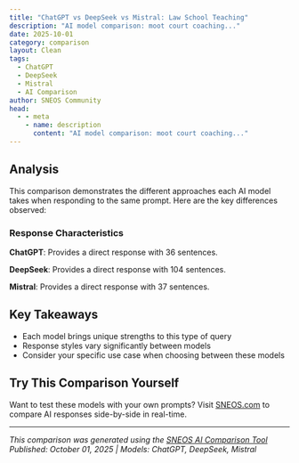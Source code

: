 ```yaml
---
title: "ChatGPT vs DeepSeek vs Mistral: Law School Teaching"
description: "AI model comparison: moot court coaching..."
date: 2025-10-01
category: comparison
layout: Clean
tags:
  - ChatGPT
  - DeepSeek
  - Mistral
  - AI Comparison
author: SNEOS Community
head:
  - - meta
    - name: description
      content: "AI model comparison: moot court coaching..."
---
```


<ChatComparison
  title="ChatGPT vs DeepSeek vs Mistral: Law School Teaching"
  prompt="moot court coaching"
  :responses='{
    "ChatGPT": "Moot court coaching involves training law students or aspiring lawyers in the skills required to effectively participate in moot court competitions. Moot court simulates courtroom proceedings, including drafting memorials or briefs and presenting oral arguments before a panel of judges.\n\n### Key Components of Moot Court Coaching:\n\n1. **Understanding Moot Problems:**\n   - Analyzing the facts and legal issues presented in the moot problem.\n   - Identifying relevant laws, precedents, and legal principles.\n\n2. **Research Skills:**\n   - Conducting detailed legal research to support arguments.\n   - Using databases like Westlaw, LexisNexis, or government/legal websites.\n\n3. **Writing Memorials/Briefs:**\n   - Learning the structure and formatting of a memorial or brief.\n   - Drafting clear, concise, and persuasive written submissions.\n\n4. **Oral Advocacy Skills:**\n   - Developing skills in public speaking, clarity, and confidence.\n   - Practicing opening statements, arguments, rebuttals, and answering questions from judges.\n   - Focusing on tone, pace, body language, and courtroom decorum.\n\n5. **Argumentation \u0026 Strategy:**\n   - Building strong logical arguments.\n   - Anticipating counterarguments and preparing responses.\n   - Time management during oral rounds.\n\n6. **Mock Sessions:**\n   - Conducting practice moot court rounds.\n   - Providing feedback on content, style, and delivery.\n\n7. **Feedback and Improvement:**\n   - Reviewing performance and identifying areas for improvement.\n   - Encouraging continuous learning and adapting strategies.\n\n### How to Find Moot Court Coaching:\n\n- **Law Schools:** Many universities offer moot court training as part of their curriculum.\n- **Legal Workshops and Institutes:** Several institutes and NGOs conduct specialized moot court coaching.\n- **Online Platforms:** Some websites and online tutors provide tailored coaching sessions.\n- **Professional Coaches:** Experienced lawyers or moot court champions sometimes offer private coaching.\n\n### Tips for Effective Moot Court Coaching:\n\n- Start early to cover both research and speaking skills adequately.\n- Focus on fundamentals before advanced techniques.\n- Practice regularly in front of peers or mentors.\n- Watch recordings of past moot court competitions.\n- Stay updated on legal developments relevant to the moot problem.\n\nIf you want, I can also provide sample moot court problems, tips on writing memorials, or effective oral argument techniques. Let me know!",
    "DeepSeek": "Of course. Moot court coaching is a specialized and highly valuable skill, crucial for developing the next generation of appellate advocates. Whether you\u0027re a law professor, a practicing attorney, or a senior student, effective coaching can make the difference between a good team and a championship team.\n\nHere is a comprehensive guide to moot court coaching, broken down into key phases and principles.\n\n---\n\n### **Phase 1: The Foundation (Pre-Season \u0026 Case Analysis)**\n\nThis is the strategic groundwork. A coach who masters this phase gives their team a significant head start.\n\n**1. Deep Case Analysis and \u0022The Theory of the Case\u0022:**\n*   **Go Beyond the Record:** Don\u0027t just read the problem. Dissect it. Identify the key facts, the procedural posture, and the standard of review.\n*   **Develop a \u0022Theory of the Case\u0022:** This is the central, unifying narrative that makes your side\u0027s position not just legally correct, but also compelling and fair. It\u0027s the story you want the judges to believe. A good theory simplifies complex legal arguments into a common-sense proposition.\n*   **Identify the Core Legal Issues:** Pinpoint the 2-4 key legal questions the court must answer. For each, brainstorm the strongest arguments for **both** sides. A great coach anticipates the opponent\u0027s best points.\n\n**2. Team Selection and Role Assignment:**\n*   **Look for More Than Oratory:** While public speaking is important, prioritize **analytical rigor**, **coachability**, **resilience**, and a strong work ethic.\n*   **Assign Roles Strategically:** Who is better at the broad, policy-based questions? Who excels at nitty-gritty statutory interpretation? Assign arguments to play to each team member\u0027s strengths, but also push them to grow in their weaker areas.\n\n---\n\n### **Phase 2: The Grind (Research, Writing, and Practice)**\n\nThis is the hands-on, iterative process of building the advocates and their materials.\n\n**1. Brief Writing Coaching:**\n*   **Structure is Key:** Teach the IRAC/CREAC method but emphasize clarity and persuasion over rigid formula.\n*   **The Art of the Umbrella:** Help them write a powerful introductory section that frames the entire argument before diving into subsections.\n*   **Moot Court Specifics:** Focus on how to use the record effectively, how to frame standard of review to their advantage, and how to write for a skeptical judge.\n*   **The Editing Process:** Don\u0027t just correct grammar. Ask probing questions: \u0022Why is this point here?\u0022 \u0022How does this sentence advance your theory?\u0022 \u0022Can you make this clearer?\u0022 Encourage multiple drafts.\n\n**2. Oral Argument Coaching (The Core of Your Role):**\n*   **Start with the \u0022Roadmap\u0022:** The opening is everything. Drill it until it\u0027s concise, confident, and compelling. \u0022Thank you, Your Honor. May it please the Court. My name is..., and I represent the petitioner. This case is about... We are asking this Court to reverse because of two reasons: First,... Second,...\u0022\n*   **Mastering the \u0022Moot Court Voice\u0022:** Coach on pace, tone, volume, and eliminating verbal fillers (\u0022um,\u0022 \u0022like,\u0022 \u0022you know\u0022).\n*   **The Heart of Coaching: The Mock Oral Argument:**\n    *   **Play the Judge:** This is your primary tool. Ask tough, unpredictable questions. Interrupt them. Force them to think on their feet.\n    *   **Types of Questions to Ask:**\n        *   **Jurisdictional/Threshold Questions:** \u0022What\u0027s the standard of review here?\u0022 \u0022Why should we even hear this case?\u0022\n        *   **Hypotheticals:** \u0022What if the facts were X instead of Y? Would you still win?\u0022\n        *   **Policy Questions:** \u0022What are the real-world consequences of your rule?\u0022\n        *   **Precedent Questions:** \u0022How do you distinguish the holding in *Smith v. Jones*?\u0022\n    *   **Focus on \u0022The Pivot\u0022:** Teach them how to gracefully acknowledge a question (\u0022That\u0027s an important point, Your Honor...\u0022) and then pivot back to their core message.\n    *   **Record and Critique:** Film practice sessions. There is no better feedback than for a student to see themselves fumbling a transition or avoiding eye contact.\n\n**3. Psychological and Strategic Coaching:**\n*   **Build Confidence, Not Cockiness:** Moot court is intimidating. Your role is part instructor, part cheerleader, part therapist. Celebrate small wins.\n*   **Teach Professionalism:** How to address the court, how to handle a hostile judge, when to stop talking, and how to be a gracious winner/loser.\n*   **Foster Team Dynamics:** Encourage teammates to practice together, play judge for each other, and provide constructive peer feedback.\n\n---\n\n### **Phase 3: The Final Push (Competition Ready)**\n\n**1. The \u0022Moot Court Boot Camp\u0022:**\nIn the 1-2 weeks before the competition, intensify practice. Schedule multiple moots per week with different judges (other professors, practicing attorneys, alumni). The goal is to simulate the pressure and unpredictability of the real thing.\n\n**2. The \u0022Skeleton Outline\u0022:**\nHelp them condense their argument into a single-page, bullet-point outline. This isn\u0027t a script; it\u0027s a safety net\u2014a list of key cases, core points, and transitions they can glance at if they get lost.\n\n**3. Pre-Competition Briefing:**\n*   **Logistics:** Ensure they know the schedule, location, and rules.\n*   **Mindset:** Give a final pep talk. Remind them of their hard work and their theory of the case. The goal is to be the most prepared, professional, and poised team in the room.\n\n---\n\n### **Key Principles for an Effective Coach**\n\n*   **Be a Guide, Not a Crutch:** Your job is to teach them *how* to think, not *what* to think. Ask more questions than you give answers.\n*   **Provide Specific, Actionable Feedback:** Instead of \u0022That was weak,\u0022 say, \u0022Your answer to the hypothetical about jurisdiction was vague. Let\u0027s workshop three clearer responses.\u0022\n*   **Focus on the \u0022Why\u0022:** Always explain the reasoning behind your feedback. \u0022I\u0027m telling you to slow down here because you need to let the judge absorb this key statutory language.\u0022\n*   **Create a Safe-to-Fail Environment:** Practice is where they *should* fail. Encourage them to take risks and try new answers. The worst stumble in practice is a lesson learned for the competition.\n*   **Lead by Example:** Show the passion, professionalism, and preparation you expect from them.\n\n### **Common Pitfalls to Avoid**\n\n*   **Over-Scripting:** Students who memorize a speech will crumble under questioning.\n*   **Ignoring the Weakest Argument:** Every case has one. The judges will find it. You must prepare for it.\n*   **Neglecting the Rebuttal:** Rebuttal is a powerful tool. Dedicate specific practice time to it.\n*   **Burning Them Out:** Moot court is a marathon. Balance intense practice with rest and encouragement.\n\nBy following this structured yet adaptable approach, you can provide the mentorship, training, and strategic insight that transforms law students into confident, capable, and compelling appellate advocates. Good luck",
    "Mistral": "Moot court coaching involves preparing participants for simulated court proceedings, often used in law schools and legal education programs to teach students about courtroom procedures, legal research, and advocacy skills. Here are some key aspects of moot court coaching:\n\n### 1. **Understanding the Case**\n   - **Case Analysis**: Help participants understand the facts, issues, and legal principles involved in the case.\n   - **Legal Research**: Guide them in conducting thorough legal research to find relevant statutes, case law, and legal principles.\n\n### 2. **Drafting Legal Arguments**\n   - **Memorandum Writing**: Assist in drafting a memorandum or brief that outlines the legal arguments and authorities.\n   - **Structure and Clarity**: Ensure the arguments are well-structured, clear, and persuasive.\n\n### 3. **Oral Advocacy Skills**\n   - **Presentation Techniques**: Teach effective presentation techniques, including voice projection, clarity, and pacing.\n   - **Question Handling**: Prepare participants to handle questions from the bench, including how to think on their feet and respond effectively.\n   - **Body Language**: Emphasize the importance of body language and non-verbal communication.\n\n### 4. **Mock Trials and Practice Sessions**\n   - **Simulated Courtrooms**: Conduct mock trials or practice sessions to simulate the courtroom environment.\n   - **Feedback**: Provide constructive feedback on performance, including strengths and areas for improvement.\n\n### 5. **Legal Ethics and Professionalism**\n   - **Ethical Considerations**: Discuss the ethical considerations and professional conduct expected in a courtroom setting.\n   - **Courtroom Etiquette**: Teach proper courtroom etiquette and decorum.\n\n### 6. **Teamwork and Collaboration**\n   - **Team Dynamics**: Encourage teamwork and collaboration among participants, especially if they are working in pairs or groups.\n   - **Role Assignment**: Assign roles such as lead counsel, co-counsel, and support roles to ensure a cohesive presentation.\n\n### 7. **Time Management**\n   - **Preparation Timeline**: Create a timeline for preparation, including deadlines for research, drafting, and practice sessions.\n   - **Time Allocation**: Teach participants how to allocate their time effectively during the oral presentation.\n\n### 8. **Resources and Materials**\n   - **Legal Texts and Journals**: Provide access to legal texts, journals, and other resources.\n   - **Sample Briefs and Arguments**: Share examples of well-written briefs and effective oral arguments.\n\n### 9. **Mental Preparedness**\n   - **Stress Management**: Offer tips for managing stress and maintaining composure under pressure.\n   - **Confidence Building**: Build confidence through positive reinforcement and constructive feedback.\n\n### 10. **Evaluation and Reflection**\n   - **Self-Assessment**: Encourage participants to self-assess their performance and identify areas for improvement.\n   - **Peer Review**: Facilitate peer review sessions where participants can provide feedback to each other.\n\n### Tips for Effective Coaching:\n   - **Be Patient**: Understand that participants may have varying levels of experience and confidence.\n   - **Be Encouraging**: Provide positive reinforcement and encouragement to build confidence.\n   - **Be Thorough**: Ensure that all aspects of the case and legal arguments are thoroughly covered.\n   - **Be Adaptable**: Tailor coaching methods to the individual needs and learning styles of participants.\n\nBy focusing on these key aspects, moot court coaching can help participants develop the skills and confidence needed to excel in simulated court proceedings and beyond."
  }'
  published-date="23:01"
/>

## Analysis

This comparison demonstrates the different approaches each AI model takes when responding to the same prompt. Here are the key differences observed:

### Response Characteristics

**ChatGPT**: Provides a direct response with 36 sentences. 

**DeepSeek**: Provides a direct response with 104 sentences. 

**Mistral**: Provides a direct response with 37 sentences. 

## Key Takeaways

- Each model brings unique strengths to this type of query
- Response styles vary significantly between models
- Consider your specific use case when choosing between these models

## Try This Comparison Yourself

Want to test these models with your own prompts? Visit [SNEOS.com](https://sneos.com) to compare AI responses side-by-side in real-time.

---

*This comparison was generated using the [SNEOS AI Comparison Tool](https://sneos.com)*
*Published: October 01, 2025 | Models: ChatGPT, DeepSeek, Mistral*
